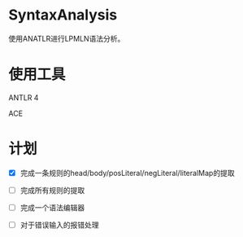 # SyntaxAnalysis
使用ANATLR进行LPMLN语法分析。

# 使用工具

ANTLR 4

ACE

# 计划

- [x] 完成一条规则的head/body/posLiteral/negLiteral/literalMap的提取
- [ ] 完成所有规则的提取
- [ ] 完成一个语法编辑器
- [ ] 对于错误输入的报错处理

